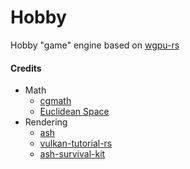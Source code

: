 # Hobby
Hobby "game" engine based on [wgpu-rs](https://github.com/gfx-rs/wgpu-rs)


#### Credits
- Math
    - [cgmath](https://github.com/rustgd/cgmath)
    - [Euclidean Space](https://www.euclideanspace.com/)
- Rendering
    + [ash](https://github.com/MaikKlein/ash)
    + [vulkan-tutorial-rs](https://github.com/adrien-ben/vulkan-tutorial-rs)
    + [ash-survival-kit](https://github.com/christat/ash-survival-kit/tree/master/src)